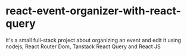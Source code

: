 # react-event-organizer-with-react-query
It's a small full-stack project about organizing an event and edit it using nodejs, React Router Dom, Tanstack React Query and React JS
